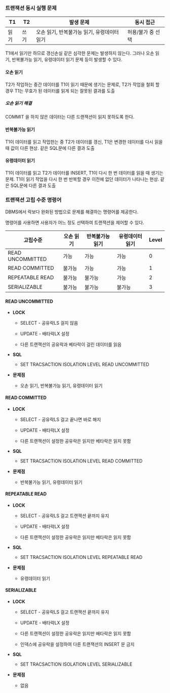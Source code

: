 

### 트랜잭션 동시 실행 문제

| T1   | T2   | 발생 문제                                   | 동시 접근         |
| ---- | ---- | ------------------------------------------- | ----------------- |
| 읽기 | 쓰기 | 오손 읽기, 반복불가능 읽기, 유령데이터 읽기 | 허용/불가 중 선택 |

T1에서 읽기만 하므로 갱신손실 같은 심각한 문제는 발생하지 않는다. 그러나 오손 읽기, 반복불가능 읽기, 유령데이터 읽기 문제 등이 발생할 수 있다.

#### 오손 읽기

T2가 작업하는 중간 데이터를 T1이 읽기 때문에 생기는 문제로, T2가 작업을 철회 할 경우 T1는 무효가 된 데이터를 읽게 되는 잘못된 결과를 도출

##### 오손 읽기 해결

COMMIT 을 하지 않은 데이터는 다른 드랜잭션이 읽지 못하도록 한다.



#### 반복불가능 읽기

T1이 데이터를 읽고 작업한는 중 T2가 데이터를 갱신, T1은 변경한 데이터를 다시 읽을 때 값이 다른 현상. 같은 SQL문에 다른 결과 도출



#### 유령데이터 읽기

T1이 데이터를 읽고 T2가 데이터를 INSERT, T1이 다시 한 번 데이터를 읽을 때 생기는 문제. T1이 읽기 작업을 다시 한 번 반복할 경우 이전에 없던 데이터가 나타나는 현상. 같은 SQL문에 다른 결과 도출



### 트랜잭션 고립 수준 명령어

DBMS에서 락보다 완화된 방법으로 문제를 해결하는 명령어를 제공한다.

명령어를 사용하면 사용자가 어느 정도 선택하여 트랜잭션을 제어할 수 있다.

| 고립수준         | 오손 읽기 | 반복불가능 읽기 | 유령데이터 읽기 | Level |
| ---------------- | --------- | --------------- | --------------- | ----- |
| READ UNCOMMITTED | 가능      | 가능            | 가능            | 0     |
| READ COMMITTED   | 불가능    | 가능            | 가능            | 1     |
| REPEATABLE READ  | 불가능    | 불가능          | 가능            | 2     |
| SERIALIZABLE     | 불가능    | 불가능          | 불가능          | 3     |



#### READ UNCOMMITTED

- **LOCK**

	- SELECT - 공유락LS 걸지 않음

	- UPDATE - 배타락LX 설정

	- 다른 트랜잭션의 공유락과 베타락이 걸린 데이터를 읽음

- **SQL**

	- SET TRACSACTION ISOLATION LEVEL READ UNCOMMITTED

- **문제점**

	- 오손 읽기, 반복불가능 읽기, 유령데이터 읽기

#### READ COMMITTED

- **LOCK**

	- SELECT - 공유락LS 걸고 끝나면 바로 해지

	- UPDATE - 배타락LX 설정

	- 다른 트랜잭션이 설정한 공유락은 읽지만 베타락은 읽지 못함

- **SQL**

	- SET TRACSACTION ISOLATION LEVEL READ COMMITTED

- **문제점**

	- 반복불가능 읽기, 유령데이터 읽기

#### REPEATABLE READ

- **LOCK**

	- SELECT - 공유락LS 걸고 트랜잭션 끝까지 유지

	- UPDATE - 배타락LX 설정

	- 다른 트랜잭션이 설정한 공유락은 읽지만 베타락은 읽지 못함

- **SQL**

	- SET TRACSACTION ISOLATION LEVEL REPEATABLE READ

- **문제점**

	- 유령데이터 읽기

#### SERIALIZABLE

- **LOCK**

	- SELECT - 공유락LS 걸고 트랜잭션 끝까지 유지

	- UPDATE - 배타락LX 설정

	- 다른 트랜잭션이 설정한 공유락은 읽지만 배타락은 읽지 못함
	- 인덱스에 공유락을 설정하여 다른 트랜잭션의 INSERT 문 금지

- **SQL**

	- SET TRACSACTION ISOLATION LEVEL SERIALIZABLE

- **문제점**

	- 없음
